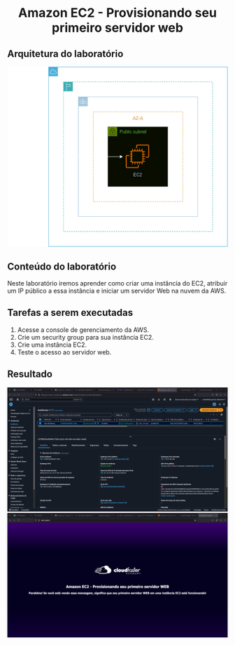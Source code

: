 <h1 align=center> Amazon EC2 - Provisionando seu primeiro servidor web</h1>

<h2>Arquitetura do laboratório</h2>

<div align=center>
    <img width="800px" src="./../../../assets/imgs/labs/EC2/lab-1-ec2-arch.png">
</div>

<h2> Conteúdo do laboratório </h2>

Neste laboratório iremos aprender como criar uma instância do EC2, atribuir um IP público a essa instância e iniciar um servidor Web na nuvem da AWS.

<h2>Tarefas a serem executadas</h2>

1. Acesse a console de gerenciamento da AWS.
2. Crie um security group para sua instância EC2.
3. Crie uma instância EC2.
4. Teste o acesso ao servidor web.

<h2>Resultado</h2>

<div align=center>
    <img width="800px" src="./../../../assets/imgs/labs/EC2/lab-parte-final.png">
</div>

<div align=center>
    <img width="800px" src="./../../../assets/imgs/labs/EC2/lab-resultado.png">
</div>